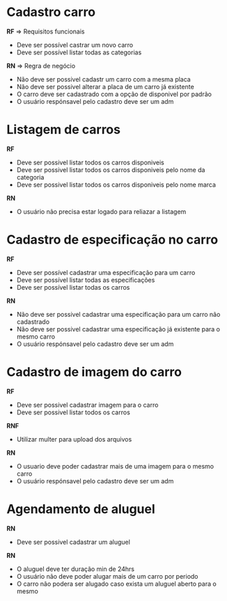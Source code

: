 # Cadastro carro

**RF** => Requisitos funcionais

- Deve ser possível castrar um novo carro
- Deve ser possível listar todas as categorias

**RN** => Regra de negócio

- Não deve ser possivel cadastr um carro com a mesma placa
- Não deve ser possivel alterar a placa de um carro já existente
- O carro deve ser cadastrado com a opção de disponivel por padrão
- O usuário respónsavel pelo cadastro deve ser um adm

# Listagem de carros

**RF**

- Deve ser possivel listar todos os carros disponiveis
- Deve ser possivel listar todos os carros disponiveis pelo nome da categoria
- Deve ser possivel listar todos os carros disponiveis pelo nome marca

**RN**

- O usuário não precisa estar logado para reliazar a listagem

# Cadastro de especificação no carro

**RF**

- Deve ser possível cadastrar uma especificação para um carro
- Deve ser possível listar todas as especificações
- Deve ser possível listar todas os carros

**RN**

- Não deve ser possivel cadastrar uma especificação para um carro não cadastrado
- Não deve ser possivel cadastrar uma especificação já existente para o mesmo carro
- O usuário respónsavel pelo cadastro deve ser um adm

# Cadastro de imagem do carro

**RF**

- Deve ser possivel cadastrar imagem para o carro
- Deve ser possivel listar todos os carros

**RNF**

- Utilizar multer para upload dos arquivos

**RN**

- O usuario deve poder cadastrar mais de uma imagem para o mesmo carro
- O usuário respónsavel pelo cadastro deve ser um adm

# Agendamento de aluguel

**RN**

- Deve ser possivel cadastrar um aluguel

**RN**

- O aluguel deve ter duração min de 24hrs
- O usuário não deve poder alugar mais de um carro por periodo
- O carro não podera ser alugado caso exista um aluguel aberto para o mesmo
